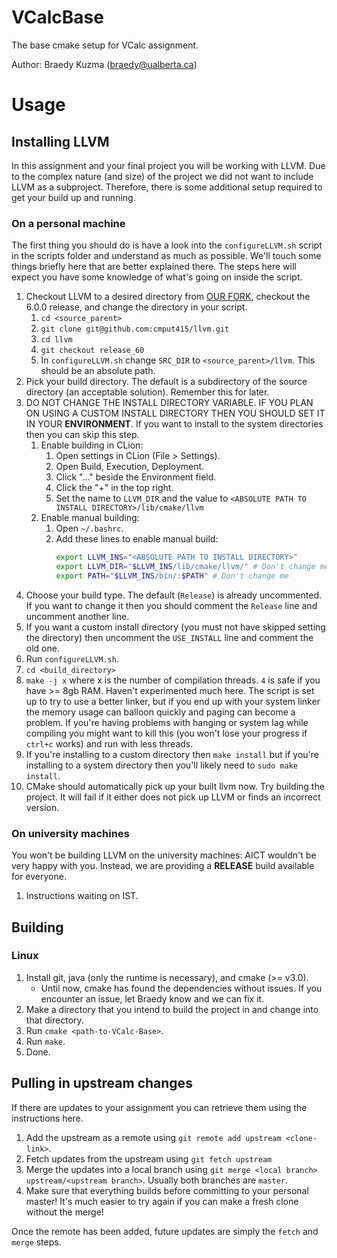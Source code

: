 # VCalcBase
The base cmake setup for VCalc assignment.

Author: Braedy Kuzma (braedy@ualberta.ca)

# Usage
## Installing LLVM
In this assignment and your final project you will be working with LLVM. Due
to the complex nature (and size) of the project we did not want to include LLVM
as a subproject. Therefore, there is some additional setup required to get your
build up and running.

### On a personal machine
The first thing you should do is have a look into the `configureLLVM.sh` script
in the scripts folder and understand as much as possible. We'll touch some
things briefly here that are better explained there. The steps here will expect
you have some knowledge of what's going on inside the script.

  1. Checkout LLVM to a desired directory from
     [OUR FORK](https://github.com/cmput415/llvm), checkout the 6.0.0 release,
     and change the directory in your script.
     1. `cd <source_parent>`
     1. `git clone git@github.com:cmput415/llvm.git`
     1. `cd llvm`
     1. `git checkout release_60`
     1. In `configureLLVM.sh` change `SRC_DIR` to `<source_parent>/llvm`. This
        should be an absolute path.
  1. Pick your build directory. The default is a subdirectory of the source
     directory (an acceptable solution). Remember this for later.
  1. DO NOT CHANGE THE INSTALL DIRECTORY VARIABLE. IF YOU PLAN ON USING A
     CUSTOM INSTALL DIRECTORY THEN YOU SHOULD SET IT IN YOUR **ENVIRONMENT**.
     If you want to install to the system directories then you can skip this
     step.
     1. Enable building in CLion:
        1. Open settings in CLion (File > Settings).
        1. Open Build, Execution, Deployment.
        1. Click "..." beside the Environment field.
        1. Click the "+" in the top right.
        1. Set the name to `LLVM_DIR` and the value to
           `<ABSOLUTE PATH TO INSTALL DIRECTORY>/lib/cmake/llvm`
     1. Enable manual building:
        1. Open `~/.bashrc`.
        1. Add these lines to enable manual build:
           ```bash
           export LLVM_INS="<ABSOLUTE PATH TO INSTALL DIRECTORY>"
           export LLVM_DIR="$LLVM_INS/lib/cmake/llvm/" # Don't change me.
           export PATH="$LLVM_INS/bin/:$PATH" # Don't change me
           ```
  1. Choose your build type. The default (`Release`) is already uncommented.
     If you want to change it then you should comment the `Release` line and
     uncomment another line.
  1. If you want a custom install directory (you must not have skipped setting
     the directory) then uncomment the `USE_INSTALL` line and comment the old
     one.
  1. Run `configureLLVM.sh`.
  1. `cd <build_directory>`
  1. `make -j x` where x is the number of compilation threads. `4` is safe if
     you have >= 8gb RAM. Haven't experimented much here. The script is set up
     to try to use a better linker, but if you end up with your system linker
     the memory usage can balloon quickly and paging can become a problem. If
     you're having problems with hanging or system lag while compiling you
     might want to kill this (you won't lose your progress if `ctrl+c` works)
     and run with less threads.
  1. If you're installing to a custom directory then `make install` but if
     you're installing to a system directory then you'll likely need to
     `sudo make install`.
  1. CMake should automatically pick up your built llvm now. Try building the
     project. It will fail if it either does not pick up LLVM or finds an
     incorrect version.

### On university machines
You won't be building LLVM on the university machines: AICT wouldn't be very
happy with you. Instead, we are providing a **RELEASE** build available for
everyone.
  1. Instructions waiting on IST.

## Building
### Linux
  1. Install git, java (only the runtime is necessary), and cmake (>= v3.0).
     - Until now, cmake has found the dependencies without issues. If you
       encounter an issue, let Braedy know and we can fix it.
  1. Make a directory that you intend to build the project in and change into
     that directory.
  1. Run `cmake <path-to-VCalc-Base>`.
  1. Run `make`.
  1. Done.

## Pulling in upstream changes
If there are updates to your assignment you can retrieve them using the
instructions here.
  1. Add the upstream as a remote using `git remote add upstream <clone-link>`.
  1. Fetch updates from the upstream using `git fetch upstream`
  1. Merge the updates into a local branch using
     `git merge <local branch> upstream/<upstream branch>`. Usually both
     branches are `master`.
  1. Make sure that everything builds before committing to your personal
     master! It's much easier to try again if you can make a fresh clone
     without the merge!

Once the remote has been added, future updates are simply the `fetch` and
`merge` steps.
